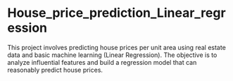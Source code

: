 # House_price_prediction_Linear_regression
This project involves predicting house prices per unit area using real estate data and basic machine learning (Linear Regression). The objective is to analyze influential features and build a regression model that can reasonably predict house prices.
